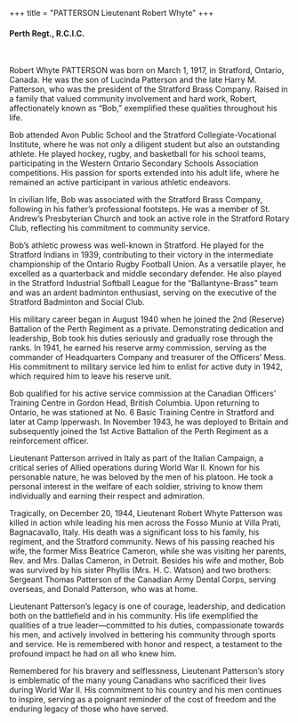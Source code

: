 +++
title = "PATTERSON Lieutenant Robert Whyte"
+++

#### Perth Regt., R.C.I.C.
<br>


Robert Whyte PATTERSON was born on March 1, 1917, in Stratford, Ontario, Canada. He was the son of Lucinda Patterson and the late Harry M. Patterson, who was the president of the Stratford Brass Company. Raised in a family that valued community involvement and hard work, Robert, affectionately known as “Bob,” exemplified these qualities throughout his life.

Bob attended Avon Public School and the Stratford Collegiate-Vocational Institute, where he was not only a diligent student but also an outstanding athlete. He played hockey, rugby, and basketball for his school teams, participating in the Western Ontario Secondary Schools Association competitions. His passion for sports extended into his adult life, where he remained an active participant in various athletic endeavors.

In civilian life, Bob was associated with the Stratford Brass Company, following in his father’s professional footsteps. He was a member of St. Andrew’s Presbyterian Church and took an active role in the Stratford Rotary Club, reflecting his commitment to community service.

Bob’s athletic prowess was well-known in Stratford. He played for the Stratford Indians in 1939, contributing to their victory in the intermediate championship of the Ontario Rugby Football Union. As a versatile player, he excelled as a quarterback and middle secondary defender. He also played in the Stratford Industrial Softball League for the “Ballantyne-Brass” team and was an ardent badminton enthusiast, serving on the executive of the Stratford Badminton and Social Club.

His military career began in August 1940 when he joined the 2nd (Reserve) Battalion of the Perth Regiment as a private. Demonstrating dedication and leadership, Bob took his duties seriously and gradually rose through the ranks. In 1941, he earned his reserve army commission, serving as the commander of Headquarters Company and treasurer of the Officers’ Mess. His commitment to military service led him to enlist for active duty in 1942, which required him to leave his reserve unit.

Bob qualified for his active service commission at the Canadian Officers’ Training Centre in Gordon Head, British Columbia. Upon returning to Ontario, he was stationed at No. 6 Basic Training Centre in Stratford and later at Camp Ipperwash. In November 1943, he was deployed to Britain and subsequently joined the 1st Active Battalion of the Perth Regiment as a reinforcement officer.

Lieutenant Patterson arrived in Italy as part of the Italian Campaign, a critical series of Allied operations during World War II. Known for his personable nature, he was beloved by the men of his platoon. He took a personal interest in the welfare of each soldier, striving to know them individually and earning their respect and admiration.

Tragically, on December 20, 1944, Lieutenant Robert Whyte Patterson was killed in action while leading his men across the Fosso Munio at Villa Prati, Bagnacavallo, Italy. His death was a significant loss to his family, his regiment, and the Stratford community. News of his passing reached his wife, the former Miss Beatrice Cameron, while she was visiting her parents, Rev. and Mrs. Dallas Cameron, in Detroit. Besides his wife and mother, Bob was survived by his sister Phyllis (Mrs. H. C. Watson) and two brothers: Sergeant Thomas Patterson of the Canadian Army Dental Corps, serving overseas, and Donald Patterson, who was at home.

Lieutenant Patterson’s legacy is one of courage, leadership, and dedication both on the battlefield and in his community. His life exemplified the qualities of a true leader—committed to his duties, compassionate towards his men, and actively involved in bettering his community through sports and service. He is remembered with honor and respect, a testament to the profound impact he had on all who knew him.

Remembered for his bravery and selflessness, Lieutenant Patterson’s story is emblematic of the many young Canadians who sacrificed their lives during World War II. His commitment to his country and his men continues to inspire, serving as a poignant reminder of the cost of freedom and the enduring legacy of those who have served.

